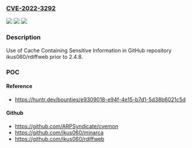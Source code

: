 ### [CVE-2022-3292](https://cve.mitre.org/cgi-bin/cvename.cgi?name=CVE-2022-3292)
![](https://img.shields.io/static/v1?label=Product&message=ikus060%2Frdiffweb&color=blue)
![](https://img.shields.io/static/v1?label=Version&message=n%2Fa&color=blue)
![](https://img.shields.io/static/v1?label=Vulnerability&message=CWE-524%20Use%20of%20Cache%20Containing%20Sensitive%20Information&color=brighgreen)

### Description

Use of Cache Containing Sensitive Information in GitHub repository ikus060/rdiffweb prior to 2.4.8.

### POC

#### Reference
- https://huntr.dev/bounties/e9309018-e94f-4e15-b7d1-5d38b6021c5d

#### Github
- https://github.com/ARPSyndicate/cvemon
- https://github.com/ikus060/minarca
- https://github.com/ikus060/rdiffweb

